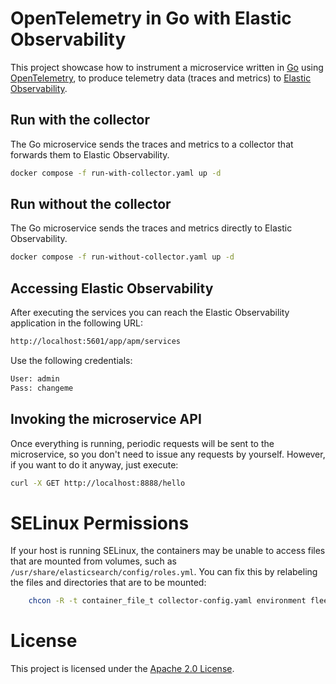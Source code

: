 # OpenTelemetry in Go with Elastic Observability

This project showcase how to instrument a microservice written in [Go](https://golang.org/) using [OpenTelemetry](https://opentelemetry.io/), to produce telemetry data (traces and metrics) to [Elastic Observability](https://www.elastic.co/observability).

## Run with the collector

The Go microservice sends the traces and metrics to a collector that forwards them to Elastic Observability.

```bash
docker compose -f run-with-collector.yaml up -d
```

## Run without the collector

The Go microservice sends the traces and metrics directly to Elastic Observability.

```bash
docker compose -f run-without-collector.yaml up -d
```

## Accessing Elastic Observability

After executing the services you can reach the Elastic Observability application in the following URL:

```bash
http://localhost:5601/app/apm/services
```

Use the following credentials:

```bash
User: admin
Pass: changeme
```

## Invoking the microservice API

Once everything is running, periodic requests will be sent to the microservice, so you don't need to issue any requests by yourself. However, if you want to do it anyway, just execute:

```bash
curl -X GET http://localhost:8888/hello
```

# SELinux Permissions

If your host is running SELinux, the containers may be unable to access files that
are mounted from volumes, such as `/usr/share/elasticsearch/config/roles.yml`.
You can fix this by relabeling the files and directories that are to be mounted:

```bash
    chcon -R -t container_file_t collector-config.yaml environment fleet-server
```

# License

This project is licensed under the [Apache 2.0 License](./LICENSE).